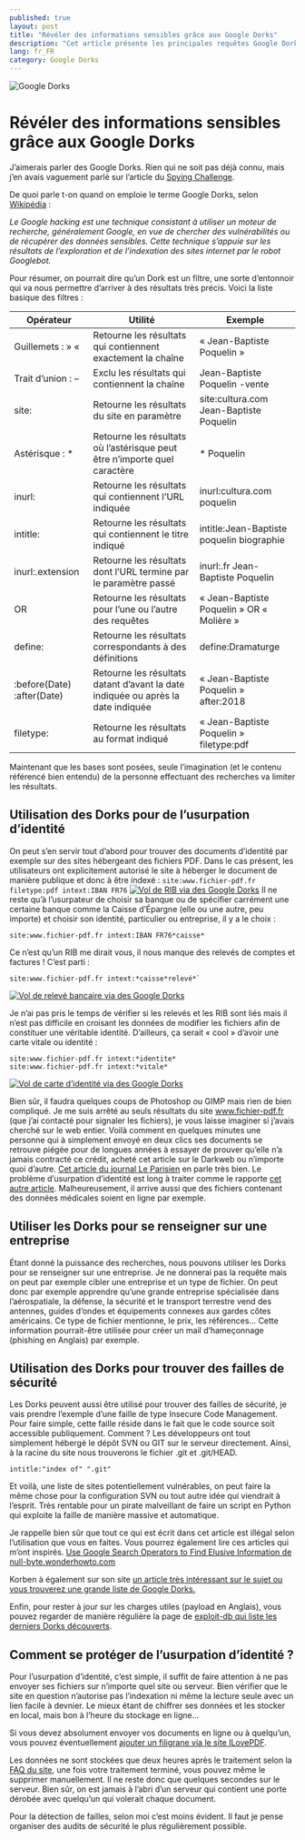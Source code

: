 ```yaml
---
published: true
layout: post
title: "Révéler des informations sensibles grâce aux Google Dorks"
description: "Cet article présente les principales requêtes Google Dorks pour trouver des documents confidentiels, usurpation d'identité, vulnérabilité web"
lang: fr_FR
category: Google Dorks
---
```


![Google Dorks](/assets/images/2019-10-29-Reveler-des-informations-sensibles-grace-aux-Google-Dorks/illustration.jpg)
# Révéler des informations sensibles grâce aux Google Dorks
J’aimerais parler des Google Dorks. Rien qui ne soit pas déjà connu, mais j’en avais vaguement parlé sur l’article du [Spying Challenge](https://clement-bouder.fr/blog/ctf/2019/07/13/Spying-Challenge-leHack-se-prendre-pour-james-bond-le-temps-dun-challenge.html).

De quoi parle t-on quand on emploie le terme Google Dorks, selon [Wikipédia](https://fr.wikipedia.org/wiki/Google_hacking) :

*Le Google hacking est une technique consistant à utiliser un moteur de recherche, généralement Google, en vue de chercher des vulnérabilités ou de récupérer des données sensibles. Cette technique s’appuie sur les résultats de l’exploration et de l’indexation des sites internet par le robot Googlebot.*

Pour résumer, on pourrait dire qu’un Dork est un filtre, une sorte d’entonnoir qui va nous permettre d’arriver à des résultats très précis. Voici la liste basique des filtres :


| Opérateur                  | Utilité                                                                          | Exemple                                   |
|----------------------------|----------------------------------------------------------------------------------|-------------------------------------------|
| Guillemets :  » «          | Retourne les résultats qui contiennent exactement la chaîne                      | « Jean-Baptiste Poquelin »                |
| Trait d’union : –          | Exclu les résultats qui contiennent la chaîne                                    | Jean-Baptiste Poquelin -vente             |
| site:                      | Retourne les résultats du site en paramètre                                      | site:cultura.com Jean-Baptiste Poquelin   |
| Astérisque : *             | Retourne les résultats où l’astérisque peut être n’importe quel caractère        | * Poquelin                                |
| inurl:                     | Retourne les résultats qui contiennent l’URL indiquée                            | inurl:cultura.com poquelin                |
| intitle:                   | Retourne les résultats qui contiennent le titre indiqué                          | intitle:Jean-Baptiste poquelin biographie |
| inurl:.extension           | Retourne les résultats dont l’URL termine par le paramètre passé                 | inurl:.fr Jean-Baptiste Poquelin          |
| OR                         | Retourne les résultats pour l’une ou l’autre des requêtes                        | « Jean-Baptiste Poquelin » OR « Molière » |
| define:                    | Retourne les résultats correspondants à des définitions                          | define:Dramaturge                         |
| :before(Date) :after(Date) | Retourne les résultats datant d’avant la date indiquée ou après la date indiquée | « Jean-Baptiste Poquelin » after:2018     |
| filetype:                  | Retourne les résultats au format indiqué                                         | « Jean-Baptiste Poquelin » filetype:pdf   |

Maintenant que les bases sont posées, seule l’imagination (et le contenu référencé bien entendu) de la personne effectuant des recherches va limiter les résultats.

## Utilisation des Dorks pour de l’usurpation d’identité
On peut s’en servir tout d’abord pour trouver des documents d’identité par exemple sur des sites hébergeant des fichiers PDF. Dans le cas présent, les utilisateurs ont explicitement autorisé le site à héberger le document de manière publique et donc à être indexé :
`site:www.fichier-pdf.fr filetype:pdf intext:IBAN FR76`
[![Vol de RIB via des Google Dorks](/assets/images/2019-10-29-Reveler-des-informations-sensibles-grace-aux-Google-Dorks/google-dorks-iban.jpg)](/assets/images/2019-10-29-Reveler-des-informations-sensibles-grace-aux-Google-Dorks/google-dorks-iban.jpg)
Il ne reste qu’à l’usurpateur de choisir sa banque ou de spécifier carrément une certaine banque comme la Caisse d’Épargne (elle ou une autre, peu importe) et choisir son identité, particulier ou entreprise, il y a le choix :
```
site:www.fichier-pdf.fr intext:IBAN FR76*caisse*
```

Ce n’est qu’un RIB me dirait vous, il nous manque des relevés de comptes et factures ! C’est parti :
```
site:www.fichier-pdf.fr intext:*caisse*relevé*`
```

[![Vol de relevé bancaire via des Google Dorks](/assets/images/2019-10-29-Reveler-des-informations-sensibles-grace-aux-Google-Dorks/google-dorks-carte-identite.jpg)](/assets/images/2019-10-29-Reveler-des-informations-sensibles-grace-aux-Google-Dorks/google-dorks-carte-identite.jpg)

Je n’ai pas pris le temps de vérifier si les relevés et les RIB sont liés mais il n’est pas difficile en croisant les données de modifier les fichiers afin de constituer une véritable identité. D’ailleurs, ça serait « cool » d’avoir une carte vitale ou identité :

```
site:www.fichier-pdf.fr intext:*identite*
site:www.fichier-pdf.fr intext:*vitale*
```
[![Vol de carte d’identité via des Google Dorks](/assets/images/2019-10-29-Reveler-des-informations-sensibles-grace-aux-Google-Dorks/google-dorks-releves-bancaire.jpg)](/assets/images/2019-10-29-Reveler-des-informations-sensibles-grace-aux-Google-Dorks/google-dorks-releves-bancaire.jpg)

Bien sûr, il faudra quelques coups de Photoshop ou GIMP mais rien de bien compliqué. Je me suis arrêté au seuls résultats du site www.fichier-pdf.fr (que j’ai contacté pour signaler les fichiers), je vous laisse imaginer si j’avais cherché sur le web entier. Voilà comment en quelques minutes une personne qui à simplement envoyé en deux clics ses documents se retrouve piégée pour de longues années à essayer de prouver qu’elle n’a jamais contracté ce crédit, acheté cet article sur le Darkweb ou n’importe quoi d’autre. [Cet article du journal Le Parisien](http://www.leparisien.fr/faits-divers/vol-de-permis-de-conduire-je-vis-un-cauchemar-02-11-2019-8185152.php) en parle très bien. Le problème d’usurpation d’identité est long à traiter comme le rapporte [cet autre article](http://www.leparisien.fr/faits-divers/permis-de-conduire-cette-arnaque-qui-vous-fait-payer-la-contravention-d-un-autre-02-11-2019-8185149.php). Malheureusement, il arrive aussi que des fichiers contenant des données médicales soient en ligne par exemple.

## Utiliser les Dorks pour se renseigner sur une entreprise
Étant donné la puissance des recherches, nous pouvons utiliser les Dorks pour se renseigner sur une entreprise. Je ne donnerai pas la requête mais on peut par exemple cibler une entreprise et un type de fichier. On peut donc par exemple apprendre qu’une grande entreprise spécialisée dans l’aérospatiale, la défense, la sécurité et le transport terrestre vend des antennes, guides d’ondes et équipements connexes aux gardes côtes américains. Ce type de fichier mentionne, le prix, les références… Cette information pourrait-être utilisée pour créer un mail d’hameçonnage (phishing en Anglais) par exemple.

## Utilisation des Dorks pour trouver des failles de sécurité
Les Dorks peuvent aussi être utilisé pour trouver des failles de sécurité, je vais prendre l’exemple d’une faille de type Insecure Code Management. Pour faire simple, cette faille réside dans le fait que le code source soit accessible publiquement. Comment ? Les développeurs ont tout simplement hébergé le dépôt SVN ou GIT sur le serveur directement. Ainsi, à la racine du site nous trouverons le fichier .git et .git/HEAD.

```
intitle:"index of" ".git"
```

Et voilà, une liste de sites potentiellement vulnérables, on peut faire la même chose pour la configuration SVN ou tout autre idée qui viendrait à l’esprit. Très rentable pour un pirate malveillant de faire un script en Python qui exploite la faille de manière massive et automatique.

Je rappelle bien sûr que tout ce qui est écrit dans cet article est illégal selon l’utilisation que vous en faites. Vous pourrez également lire ces articles qui m’ont inspirés. [Use Google Search Operators to Find Elusive Information de null-byte.wonderhowto.com](https://null-byte.wonderhowto.com/how-to/use-google-search-operators-find-elusive-information-0198558/)

Korben à également sur son site [un article très intéressant sur le sujet ou vous trouverez une grande liste de Google Dorks.](https://korben.info/google-dorks-2019-liste.html)

Enfin, pour rester à jour sur les charges utiles (payload en Anglais), vous pouvez regarder de manière régulière la page de [exploit-db qui liste les derniers Dorks découverts](https://www.exploit-db.com/google-hacking-database).

## Comment se protéger de l’usurpation d’identité ?
Pour l’usurpation d’identité, c’est simple, il suffit de faire attention à ne pas envoyer ses fichiers sur n’importe quel site ou serveur. Bien vérifier que le site en question n’autorise pas l’indexation ni même la lecture seule avec un lien facile à devnier. Le mieux étant de chiffrer ses données et les stocker en local, mais bon à l’heure du stockage en ligne…

Si vous devez absolument envoyer vos documents en ligne ou à quelqu’un, vous pouvez éventuellement [ajouter un filigrane via le site ILovePDF](https://www.ilovepdf.com/fr/ajouter_filigrane_pdf).

Les données ne sont stockées que deux heures après le traitement selon la [FAQ du site](https://www.ilovepdf.com/fr/aide/foire-aux-questions), une fois votre traitement terminé, vous pouvez même le supprimer manuellement. Il ne reste donc que quelques secondes sur le serveur. Bien sûr, on est jamais à l’abri d’un serveur qui contient une porte dérobée avec quelqu’un qui volerait chaque document.

Pour la détection de failles, selon moi c’est moins évident. Il faut je pense organiser des audits de sécurité le plus régulièrement possible.
